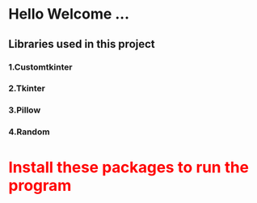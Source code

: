# Hello Welcome ...
## Libraries used in this project 
### 1.Customtkinter
### 2.Tkinter
### 3.Pillow
### 4.Random

<h2 style="color: red; font-size: 30px;">Install these packages to run the program</h2>